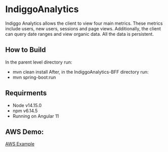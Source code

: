 # IndiggoAnalytics
Indiggo Analytics allows the client to view four main metrics. These metrics include users, new users, sessions and page views. Additionally, the client can query date ranges and view organic data. All the data is persistent. 

## How to Build

In the parent level directory run:
- mvn clean install
After, in the IndiggoAnalytics-BFF directory run:
- mvn spring-boot:run

## Requirments
- Node v14.15.0
- npm v6.14.5
- Running on Angular 11

## AWS Demo:
[AWS Example](http://indiggoanalytics-env-2.eba-hw3jemaz.us-east-2.elasticbeanstalk.com/)
